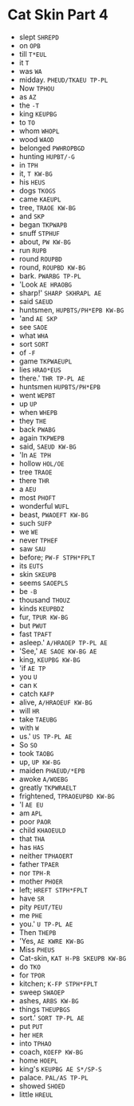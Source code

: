 # Cat Skin Part 4

* slept `SHREPD`
* on `OPB`
* till `T*EUL`
* it `T`
* was `WA`
* midday. `PHEUD/TKAEU TP-PL`
* Now `TPHOU`
* as `AZ`
* the `-T`
* king `KEUPBG`
* to `TO`
* whom `WHOPL`
* wood `WAOD`
* belonged `PWHROPBGD`
* hunting `HUPBT/-G`
* in `TPH`
* it, `T KW-BG`
* his `HEUS`
* dogs `TKOGS`
* came `KAEUPL`
* tree, `TRAOE KW-BG`
* and `SKP`
* began `TKPWAPB`
* snuff `STPHUF`
* about, `PW KW-BG`
* run `RUPB`
* round `ROUPBD`
* round, `ROUPBD KW-BG`
* bark. `PWARBG TP-PL`
* 'Look `AE HRAOBG`
* sharp!' `SHARP SKHRAPL AE`
* said `SAEUD`
* huntsmen, `HUPBTS/PH*EPB KW-BG`
* 'and `AE SKP`
* see `SAOE`
* what `WHA`
* sort `SORT`
* of `-F`
* game `TKPWAEUPL`
* lies `HRAO*EUS`
* there.' `THR TP-PL AE`
* huntsmen `HUPBTS/PH*EPB`
* went `WEPBT`
* up `UP`
* when `WHEPB`
* they `THE`
* back `PWABG`
* again `TKPWEPB`
* said, `SAEUD KW-BG`
* 'In `AE TPH`
* hollow `HOL/OE`
* tree `TRAOE`
* there `THR`
* a `AEU`
* most `PHOFT`
* wonderful `WUFL`
* beast, `PWAOEFT KW-BG`
* such `SUFP`
* we `WE`
* never `TPHEF`
* saw `SAU`
* before; `PW-F STPH*FPLT`
* its `EUTS`
* skin `SKEUPB`
* seems `SAOEPLS`
* be `-B`
* thousand `THOUZ`
* kinds `KEUPBDZ`
* fur, `TPUR KW-BG`
* but `PWUT`
* fast `TPAFT`
* asleep.' `A/HRAOEP TP-PL AE`
* 'See,' `AE SAOE KW-BG AE`
* king, `KEUPBG KW-BG`
* 'if `AE TP`
* you `U`
* can `K`
* catch `KAFP`
* alive, `A/HRAOEUF KW-BG`
* will `HR`
* take `TAEUBG`
* with `W`
* us.' `US TP-PL AE`
* So `SO`
* took `TAOBG`
* up, `UP KW-BG`
* maiden `PHAEUD/*EPB`
* awoke `A/WOEBG`
* greatly `TKPWRAELT`
* frightened, `TPRAOEUPBD KW-BG`
* 'I `AE EU`
* am `APL`
* poor `PAOR`
* child `KHAOEULD`
* that `THA`
* has `HAS`
* neither `TPHAOERT`
* father `TPAER`
* nor `TPH-R`
* mother `PHOER`
* left; `HREFT STPH*FPLT`
* have `SR`
* pity `PEUT/TEU`
* me `PHE`
* you.' `U TP-PL AE`
* Then `THEPB`
* 'Yes, `AE KWRE KW-BG`
* Miss `PHEUS`
* Cat-skin, `KAT H-PB SKEUPB KW-BG`
* do `TKO`
* for `TPOR`
* kitchen; `K-FP STPH*FPLT`
* sweep `SWAOEP`
* ashes, `ARBS KW-BG`
* things `THEUPBGS`
* sort.' `SORT TP-PL AE`
* put `PUT`
* her `HER`
* into `TPHAO`
* coach, `KOEFP KW-BG`
* home `HOEPL`
* king's `KEUPBG AE S*/SP-S`
* palace. `PAL/AS TP-PL`
* showed `SHOED`
* little `HREUL`
